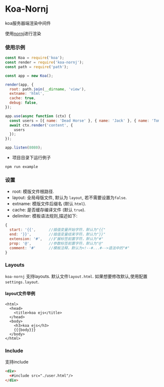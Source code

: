 Koa-Nornj
=========
koa服务器端渲染中间件

使用[nornj](https://github.com/joe-sky/nornj)进行渲染

### 使用示例

```js
const Koa = require('koa');
const render = require('koa-nornj');
const path = require('path');

const app = new Koa();

render(app, {
  root: path.join(__dirname, 'view'),
  extname: 'html',
  cache: true,
  debug: false,
});

app.use(async function (ctx) {
  const users = [{ name: 'Dead Horse' }, { name: 'Jack' }, { name: 'Tom' }];
  await ctx.render('content', {
    users
  });
});

app.listen(8080);
```

* 项目目录下运行例子
```
npm run example
```

### 设置

* root: 模版文件根路径.
* layout: 全局母版文件, 默认为 `layout`, 若不需要设置为`false`.
* extname: 模版文件后缀名 (默认 `html`).
* cache: 是否缓存编译文件 (默认 `true`).
* delimiter: 模板语法规则,描述如下:
```js
{
  start: '{{',      //插值变量开始字符，默认为"{{"
  end: '}}',        //插值变量结束字符，默认为"}}"
  extension: '#',   //扩展标签前置字符，默认为"#"
  prop: '@',        //参数标签前置字符，默认为"@"
  comment: '#'      //模板注释，默认为<!--#...#-->语法中的"#"
}
```

### Layouts

`koa-nornj` 支持layouts. 默认文件`layout.html`. 如果想要修改默认,使用配置 `settings.layout`.

#### layout文件举例
```
<html>
  <head>
    <title>koa ejs</title>
  </head>
  <body>
    <h3>koa ejs</h3>
    {{{body}}}
  </body>
</html>
```

### Include

支持include

```html
<div>
  <#include src="./user.html"/>
</div>
```
